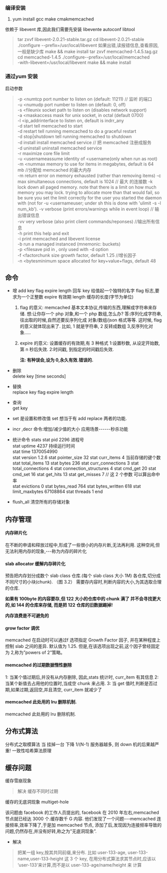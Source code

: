 ### 编译安装 ###
1. yum install gcc make cmakmemcached 

依赖于 libevent 库,因此我们需要先安装 libevente autoconf libtool

> tar zxvf libevent-2.0.21-stable.tar.gz
> cd libevent-2.0.21-stable
> ./configure --prefix=/usr/local/libevent
> 如果出错,读报错信息,查看原因,一般是缺少库
> make && make install
> tar zxvf memcached-1.4.5.tag.gz
> cd memcached-1.4.5
> ./configure--prefix=/usr/local/memcached \
> -with-libevent=/usr/local/libevent
> make && make install


### 通过yum 安装

启动参数
> -p <numtcp port number to listen on (default: 11211) // 监听
> 的端口   
> -u <numudp port number to listen on (default: 0, off)    
> -s <fileunix socket path to listen on (disables network support)    
> -a <maskaccess mask for unix socket, in octal (default 0700)    
> -l <ip_addrinterface to listen on, default is indrr_any    
> -d start tell memcached to start    
> -d restart tell running memcached to do a graceful restart    
> -d stop|shutdown tell running memcached to shutdown   
> -d install install memcached service // 把 memcached 注册成服务   
> -d uninstall uninstall memcached service    
> -r maximize core file limit  
> -u <usernameassume identity of <username(only when run as root)    
> -m <nummax memory to use for items in megabytes, default is 64  
> mb //分配给 memcached 的最大内存    
> -m return error on memory exhausted (rather than removing  items)
> -c <num> max simultaneous connections, default is 1024 // 最大
的连接数
> -k lock down all paged memory. note that there is a
> limit on how much memory you may lock. trying to
> allocate more than that would fail, so be sure you
> set the limit correctly for the user you started
> the daemon with (not for -u <usernameuser;
> under sh this is done with 'ulimit -s -l num_kb').
> -v verbose (print errors/warnings while in event loop) // 输出错误信息  
> -vv very verbose (also print client commands/reponses) //输出所有信息   
> -h print this help and exit    
> -i print memcached and libevent license    
> -b run a managed instanced (mnemonic: buckets)  
> -p <filesave pid in <file>, only used with -d option    
> -f <factorchunk size growth factor, default 1.25 //增长因子    
> -n <bytesminimum space allocated for key+value+flags, default 48   
> 
## 命令
- 增
add key flag expire length 回车
	key 给值起一个独特的名字
	flag 标志,要求为一个正整数
	expire 有效期
	length 缓存的长度(字节为单位)

	1. 	flag 的意义:
		memcached 基本文本协议,传输的东西,理解成字符串来存储.
		想:让你存一个 php 对象,和一个 php 数组,怎么办?
		答:序列化成字符串,往出取的时候,自然还要反序列化成 对象/数组/json 格式等等.
		这时候, flag 的意义就体现出来了.
		比如, 1 就是字符串, 2 反转成数组 3,反序列化对象.....
	
	2. 	expire 的意义:
		设置缓存的有效期,有 3 种格式
		1:设置秒数, 从设定开始数,第 n 秒后失效.
		2:时间戳, 到指定的时间戳后失效.

		**注: 有种误会,设为 0,永久有效.错误的.**
- 删除   
delete key [time seconds]
- 替换   
replace key flag expire length
- 查询   
get key    
- set 是设置和修改值
set 想当于有 add replace 两者的功能.
- incr ,decr 命令:增加/减少值的大小
应用场景------秒杀功能
- 统计命令
	stats
	stat pid 2296 进程号  
	stat uptime 4237 持续运行时间   
	stat time 1370054990   
	stat version 1.2.6
	stat pointer_size 32
	stat curr_items 4 当前存储的键个数    
	stat total_items 13
	stat bytes 236
	stat curr_connections 3
	stat total_connections 4
	stat connection_structures 4
	stat cmd_get 20
	stat cmd_set 16
	stat get_hits 13
	stat get_misses 7 // 这 2 个参数 可以算出命中率    
	stat evictions 0
	stat bytes_read 764
	stat bytes_written 618
	stat limit_maxbytes 67108864
	stat threads 1
	end

- flush_all 清空所有的存储对象

## 内存管理 ##
#### 内存碎片化 ####
在不断的申请和释放过程中,形成了一些很小的内存片断,无法再利用.
这种空闲,但无法利用内存的现象,---称为内存的碎片化

#### slab allocator 缓解内存碎片化 ####

预告把内存划分成数个 slab class 仓库.(每个 slab class 大小 1M)
各仓库,切分成不同尺寸的小块(chunk). （图 3.2）
需要存内容时,判断内容的大小,为其选取合理的仓库.

**如果有 100byte 的内容要存,但 122 大小的仓库中的 chunk 满了
并不会寻找更大的,如 144 的仓库来存储,
而是把 122 仓库的旧数据踢掉!**

**内存浪费是不可避免的**

#### grow factor 调优 ####
memcached 在启动时可以通过­f 选项指定 Growth Factor 因子, 并在某种程度上控制 slab 之间的差异. 默认值为 1.25. 但是,在该选项出现之前,这个因子曾经固定为 2,称为”powers of 2”策略。

#### memcached 的过期数据惰性删除 ####
1: 当某个值过期后,并没有从内存删除, 因此,stats 统计时, curr_item 有其信息
2: 当某个新值去占用他的位置时,当成空 chunk 来占用.
3: 当 get 值时,判断是否过期,如果过期,返回空,并且清空, curr_item 就减少了
#### memcached 此处用的 lru 删除机制. ####
memcached 此处用的 lru 删除机制.

## 分布式算法 ##
分布式之取模算法
当 挂掉一台 下降  1/(N-1)   服务器越多, 则 down 机的后果越严重! 
一致性哈希算法原理

## 缓存问题 ##

缓存雪崩现象  
> 解决 缓存不同时过期

缓存的无底洞现象 multiget-hole 

该问题由 facebook 的工作人员提出的, facebook 在 2010 年左右,memcached 节点就已经达
3000 个.缓存数千 G 内容.
他们发现了一个问题---memcached 连接频率,效率下降了,于是加 memcached 节点,
添加了后,发现因为连接频率导致的问题,仍然存在,并没有好转,称之为”无底洞现象”.
- 解决
> 把某一组 key,按其共同前缀,来分布.
> 比如 user-133-age, user-133-name,user-133-height 这 3 个 key,
> 在用分布式算法求其节点时,应该以 ‘user-133’来计算,而不是以 user-133-age/name/height 来
> 计算